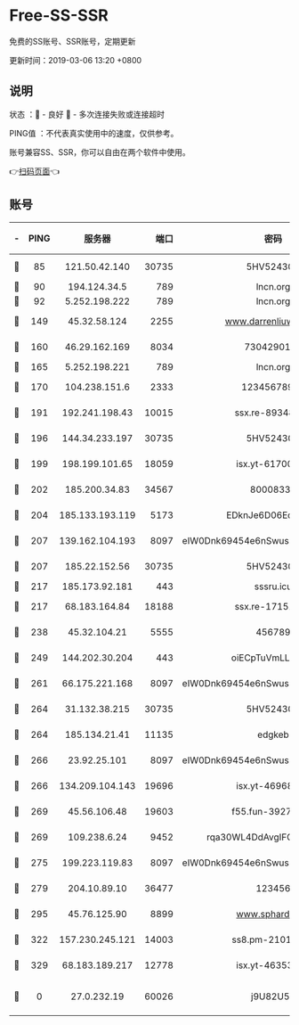 # Free-SS-SSR

免费的SS账号、SSR账号，定期更新

更新时间：2019-03-06 13:20 +0800

## 说明

状态     ：🙂 - 良好 🙁 - 多次连接失败或连接超时

PING值   ：不代表真实使用中的速度，仅供参考。

账号兼容SS、SSR，你可以自由在两个软件中使用。

👉[扫码页面](https://liesauer.github.io/free-ss-ssr.github.io/)👈

## 账号

|-|PING|服务器|端口|密码|加密方式|区域|
|:----:|:----:|:-----:|-----:|:----:|:----:|:----:|
|🙂|85|121.50.42.140|30735|5HV52430C|aes-256-cfb|JP|
|🙂|90|194.124.34.5|789|lncn.org|rc4|JP|
|🙂|92|5.252.198.222|789|lncn.org|rc4|JP|
|🙂|149|45.32.58.124|2255|www.darrenliuwei.com|aes-256-cfb|JP|
|🙂|160|46.29.162.169|8034|7304290167|aes-256-cfb|RU|
|🙂|165|5.252.198.221|789|lncn.org|rc4|JP|
|🙂|170|104.238.151.6|2333|12345678900|aes-256-cfb|JP|
|🙂|191|192.241.198.43|10015|ssx.re-89348250|aes-256-cfb|US|
|🙂|196|144.34.233.197|30735|5HV52430C|aes-256-cfb|US|
|🙂|199|198.199.101.65|18059|isx.yt-61700807|aes-256-cfb|US|
|🙂|202|185.200.34.83|34567|80008331|aes-256-cfb|US|
|🙂|204|185.133.193.119|5173|EDknJe6D06EoWDaw|aes-256-cfb|US|
|🙂|207|139.162.104.193|8097|eIW0Dnk69454e6nSwuspv9DmS201tQ0D|aes-256-cfb|JP|
|🙂|207|185.22.152.56|30735|5HV52430C|aes-256-cfb|RU|
|🙂|217|185.173.92.181|443|sssru.icu|rc4-md5|RU|
|🙂|217|68.183.164.84|18188|ssx.re-17151822|aes-256-cfb|US|
|🙂|238|45.32.104.21|5555|456789|aes-256-cfb|SG|
|🙂|249|144.202.30.204|443|oiECpTuVmLLxk4Ts|aes-256-cfb|US|
|🙂|261|66.175.221.168|8097|eIW0Dnk69454e6nSwuspv9DmS201tQ0D|aes-256-cfb|US|
|🙂|264|31.132.38.215|30735|5HV52430C|aes-256-cfb|US|
|🙂|264|185.134.21.41|11135|edgkeb|aes-256-cfb|GB|
|🙂|266|23.92.25.101|8097|eIW0Dnk69454e6nSwuspv9DmS201tQ0D|aes-256-cfb|US|
|🙂|266|134.209.104.143|19696|isx.yt-46968452|aes-256-cfb|SG|
|🙂|269|45.56.106.48|19603|f55.fun-39271360|aes-256-cfb|US|
|🙂|269|109.238.6.24|9452|rqa30WL4DdAvgIFG6Fs3znzTa|aes-256-cfb|FR|
|🙂|275|199.223.119.83|8097|eIW0Dnk69454e6nSwuspv9DmS201tQ0D|aes-256-cfb|US|
|🙂|279|204.10.89.10|36477|123456|aes-256-cfb|US|
|🙂|295|45.76.125.90|8899|www.sphard.com|aes-256-cfb|JP|
|🙂|322|157.230.245.121|14003|ss8.pm-21010216|aes-256-cfb|SG|
|🙂|329|68.183.189.217|12778|isx.yt-46353039|aes-256-cfb|SG|
|🙁|0|27.0.232.19|60026|j9U82U53|xchacha20-ietf-poly1305|HK|
